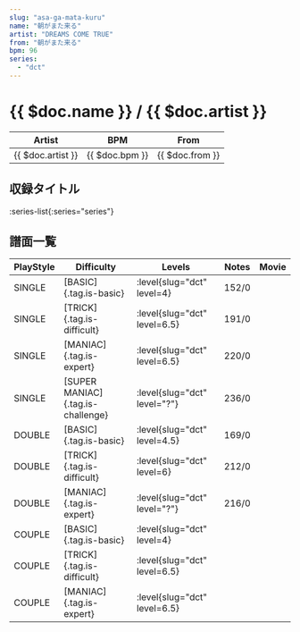 ```yaml
---
slug: "asa-ga-mata-kuru"
name: "朝がまた来る"
artist: "DREAMS COME TRUE"
from: "朝がまた来る"
bpm: 96
series:
  - "dct"
---
```


# {{ $doc.name }} / {{ $doc.artist }}

|Artist|BPM|From|
|------|---|----|
|{{ $doc.artist }}|{{ $doc.bpm }}|{{ $doc.from }}|

## 収録タイトル

:series-list{:series="series"}

## 譜面一覧

|PlayStyle|Difficulty|Levels|Notes|Movie|
|---------|----------|------|-----|-----|
|SINGLE|[BASIC]{.tag.is-basic}|<div class="field is-grouped is-grouped-multiline">:level{slug="dct" level=4}</div>|152/0||
|SINGLE|[TRICK]{.tag.is-difficult}|<div class="field is-grouped is-grouped-multiline">:level{slug="dct" level=6.5}</div>|191/0||
|SINGLE|[MANIAC]{.tag.is-expert}|<div class="field is-grouped is-grouped-multiline">:level{slug="dct" level=6.5}</div>|220/0||
|SINGLE|[SUPER MANIAC]{.tag.is-challenge}|<div class="field is-grouped is-grouped-multiline">:level{slug="dct" level="?"}</div>|236/0||
|DOUBLE|[BASIC]{.tag.is-basic}|<div class="field is-grouped is-grouped-multiline">:level{slug="dct" level=4.5}</div>|169/0||
|DOUBLE|[TRICK]{.tag.is-difficult}|<div class="field is-grouped is-grouped-multiline">:level{slug="dct" level=6}</div>|212/0||
|DOUBLE|[MANIAC]{.tag.is-expert}|<div class="field is-grouped is-grouped-multiline">:level{slug="dct" level="?"}</div>|216/0||
|COUPLE|[BASIC]{.tag.is-basic}|<div class="field is-grouped is-grouped-multiline">:level{slug="dct" level=4}</div>|||
|COUPLE|[TRICK]{.tag.is-difficult}|<div class="field is-grouped is-grouped-multiline">:level{slug="dct" level=6.5}</div>|||
|COUPLE|[MANIAC]{.tag.is-expert}|<div class="field is-grouped is-grouped-multiline">:level{slug="dct" level=6.5}</div>|||
